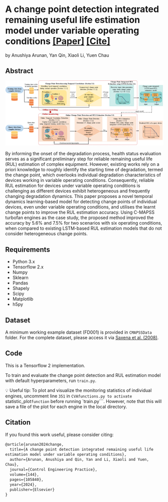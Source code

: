 # A change point detection integrated remaining useful life estimation model under variable operating conditions [[Paper]](https://www.sciencedirect.com/science/article/pii/S0967066123004094) [[Cite]](#citation)
by Anushiya Arunan, Yan Qin, Xiaoli Li, Yuen Chau

## Abstract
![Image Description](figures/processflow_fig2.png)

By informing the onset of the degradation process, health status evaluation serves as a significant preliminary step for reliable remaining useful life (RUL) estimation of complex equipment. However, existing works rely on a priori knowledge to roughly identify the starting time of degradation, termed the change point, which overlooks individual degradation characteristics of devices working in variable operating conditions. Consequently, reliable RUL estimation for devices under variable operating conditions is challenging as different devices exhibit heterogeneous and frequently changing degradation dynamics. This paper proposes a novel temporal dynamics learning-based model for detecting change points of individual devices, even under variable operating conditions, and utilises the learnt change points to improve the RUL estimation accuracy. Using C-MAPSS turbofan engines as the case study, the proposed method improved the accuracy by 5.6% and 7.5% for two scenarios with six operating conditions, when compared to existing LSTM-based RUL estimation models that do not consider heterogeneous change points.

## Requirements
- Python 3.x
- Tensorflow 2.x
- Numpy
- Sklearn
- Pandas
- Shapely 
- Scipy
- Matplotlib
- h5py

## Dataset
A minimum working example dataset (FD001) is provided in ```CMAPSSData``` folder. For the complete dataset, please access it via [Saxena et al. (2008)](https://ieeexplore.ieee.org/document/4711414). 

## Code
This is a Tensorflow 2 implementation. 

To train and evaluate the change point detection and RUL estimation model with default hyperparameters, run ```train.py```.

:bulb: Useful tip: To plot and visualize the monitoring statistics of individual engines, uncomment line ```351``` in ```CVAfunctions.py to activate ```statistic_plot``` function ``` before running `train.py```. However, note that this will save a file of the plot for each engine in the local directory.

## Citation
If you found this work useful, please consider citing:
```
@article{arunan2024change,
  title={A change point detection integrated remaining useful life estimation model under variable operating conditions},
  author={Arunan, Anushiya and Qin, Yan and Li, Xiaoli and Yuen, Chau},
  journal={Control Engineering Practice},
  volume={144},
  pages={105840},
  year={2024},
  publisher={Elsevier}
}
```

